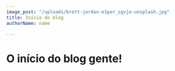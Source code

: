 ```yaml
---
image_post: "/uploads/brett-jordan-e1por_sgvje-unsplash.jpg"
title: Início do blog
authorName: name

---
```

# O início do blog gente!